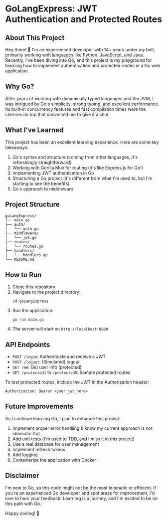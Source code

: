 # GoLangExpress: JWT Authentication and Protected Routes

## About This Project

Hey there! 👋 I'm an experienced developer with 14+ years under my belt, primarily working with languages like Python, JavaScript, and Java. Recently, I've been diving into Go, and this project is my playground for learning how to implement authentication and protected routes in a Go web application.

## Why Go?

After years of working with dynamically typed languages and the JVM, I was intrigued by Go's simplicity, strong typing, and excellent performance. Its built-in concurrency features and fast compilation times were the cherries on top that convinced me to give it a shot.

## What I've Learned

This project has been an excellent learning experience. Here are some key takeaways:

1. Go's syntax and structure (coming from other languages, it's refreshingly straightforward)
2. Working with Gorilla Mux for routing (it's like Express.js for Go!)
3. Implementing JWT authentication in Go
4. Structuring a Go project (it's different from what I'm used to, but I'm starting to see the benefits)
5. Go's approach to middleware

## Project Structure

```
goLangExpress/
├── main.go
├── auth/
│   └── auth.go
├── middleware/
│   └── jwt.go
├── routes/
│   └── routes.go
├── handlers/
│   └── handlers.go
└── README.md
```

## How to Run

1. Clone this repository
2. Navigate to the project directory:
   ```
   cd goLangExpress
   ```
3. Run the application:
   ```
   go run main.go
   ```
4. The server will start on `http://localhost:8080`

## API Endpoints

- `POST /login`: Authenticate and receive a JWT
- `POST /logout`: (Simulated) logout
- `GET /me`: Get user info (protected)
- `GET /protected1` to `/protected5`: Sample protected routes

To test protected routes, include the JWT in the Authorization header:
```
Authorization: Bearer <your_jwt_here>
```

## Future Improvements

As I continue learning Go, I plan to enhance this project:

1. Implement proper error handling (I know my current approach is not idiomatic Go)
2. Add unit tests (I'm used to TDD, and I miss it in this project)
3. Use a real database for user management
4. Implement refresh tokens
5. Add logging
6. Containerize the application with Docker

## Disclaimer

I'm new to Go, so this code might not be the most idiomatic or efficient. If you're an experienced Go developer and spot areas for improvement, I'd love to hear your feedback! Learning is a journey, and I'm excited to be on this path with Go.

Happy coding! 🚀